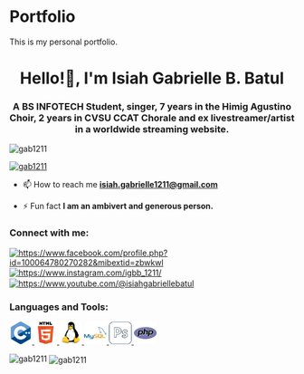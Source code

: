 # Portfolio
This is my personal portfolio.
<h1 align="center">Hello!🤗, I'm Isiah Gabrielle B. Batul</h1>
<h3 align="center">A BS INFOTECH Student, singer, 7 years in the Himig Agustino Choir, 2 years in CVSU CCAT Chorale and ex livestreamer/artist in a worldwide streaming website.</h3>

<p align="left"> <img src="https://komarev.com/ghpvc/?username=gab1211&label=Profile%20views&color=0e75b6&style=flat" alt="gab1211" /> </p>

<p align="left"> <a href="https://github.com/ryo-ma/github-profile-trophy"><img src="https://github-profile-trophy.vercel.app/?username=gab1211" alt="gab1211" /></a> </p>

- 📫 How to reach me **isiah.gabrielle1211@gmail.com**

- ⚡ Fun fact **I am an ambivert and generous person.**

<h3 align="left">Connect with me:</h3>
<p align="left">
<a href="https://fb.com/https://www.facebook.com/profile.php?id=100064780270282&mibextid=zbwkwl" target="blank"><img align="center" src="https://raw.githubusercontent.com/rahuldkjain/github-profile-readme-generator/master/src/images/icons/Social/facebook.svg" alt="https://www.facebook.com/profile.php?id=100064780270282&mibextid=zbwkwl" height="30" width="40" /></a>
<a href="https://instagram.com/https://www.instagram.com/igbb_1211/" target="blank"><img align="center" src="https://raw.githubusercontent.com/rahuldkjain/github-profile-readme-generator/master/src/images/icons/Social/instagram.svg" alt="https://www.instagram.com/igbb_1211/" height="30" width="40" /></a>
<a href="https://www.youtube.com/c/https://www.youtube.com/@isiahgabriellebatul" target="blank"><img align="center" src="https://raw.githubusercontent.com/rahuldkjain/github-profile-readme-generator/master/src/images/icons/Social/youtube.svg" alt="https://www.youtube.com/@isiahgabriellebatul" height="30" width="40" /></a>
</p>

<h3 align="left">Languages and Tools:</h3>
<p align="left"> <a href="https://www.w3schools.com/cpp/" target="_blank" rel="noreferrer"> <img src="https://raw.githubusercontent.com/devicons/devicon/master/icons/cplusplus/cplusplus-original.svg" alt="cplusplus" width="40" height="40"/> </a> <a href="https://www.w3.org/html/" target="_blank" rel="noreferrer"> <img src="https://raw.githubusercontent.com/devicons/devicon/master/icons/html5/html5-original-wordmark.svg" alt="html5" width="40" height="40"/> </a> <a href="https://www.linux.org/" target="_blank" rel="noreferrer"> <img src="https://raw.githubusercontent.com/devicons/devicon/master/icons/linux/linux-original.svg" alt="linux" width="40" height="40"/> </a> <a href="https://www.mysql.com/" target="_blank" rel="noreferrer"> <img src="https://raw.githubusercontent.com/devicons/devicon/master/icons/mysql/mysql-original-wordmark.svg" alt="mysql" width="40" height="40"/> </a> <a href="https://www.photoshop.com/en" target="_blank" rel="noreferrer"> <img src="https://raw.githubusercontent.com/devicons/devicon/master/icons/photoshop/photoshop-line.svg" alt="photoshop" width="40" height="40"/> </a> <a href="https://www.php.net" target="_blank" rel="noreferrer"> <img src="https://raw.githubusercontent.com/devicons/devicon/master/icons/php/php-original.svg" alt="php" width="40" height="40"/> </a> </p>

<p><img align="left" src="https://github-readme-stats.vercel.app/api/top-langs?username=gab1211&show_icons=true&locale=en&layout=compact" alt="gab1211" /></p>

<p>&nbsp;<img align="center" src="https://github-readme-stats.vercel.app/api?username=gab1211&show_icons=true&locale=en" alt="gab1211" /></p>
